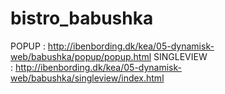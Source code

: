 # bistro_babushka


POPUP : http://ibenbording.dk/kea/05-dynamisk-web/babushka/popup/popup.html
SINGLEVIEW : http://ibenbording.dk/kea/05-dynamisk-web/babushka/singleview/index.html
